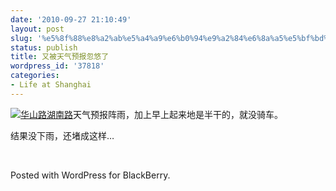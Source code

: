 ```yaml
---
date: '2010-09-27 21:10:49'
layout: post
slug: '%e5%8f%88%e8%a2%ab%e5%a4%a9%e6%b0%94%e9%a2%84%e6%8a%a5%e5%bf%bd%e6%82%a0%e4%ba%86'
status: publish
title: 又被天气预报忽悠了
wordpress_id: '37818'
categories:
- Life at Shanghai
---
```


[![华山路湖南路](http://edwardtoday.files.wordpress.com/2010/09/img00003-20100927-1828-e1285596106864.jpg?w=225)](http://edwardtoday.files.wordpress.com/2010/09/img00003-20100927-1828-e1285596106864.jpg)天气预报阵雨，加上早上起来地是半干的，就没骑车。

结果没下雨，还堵成这样…

 

Posted with WordPress for BlackBerry.
